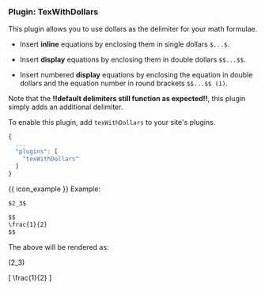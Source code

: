 ### Plugin: TexWithDollars 

This plugin allows you to use <tooltip content="$ ... $ or $$ ... $$">dollars</tooltip> as the delimiter for your math formulae.

- Insert **inline** equations by enclosing them in single dollars `$...$`.

- Insert **display** equations by enclosing them in double dollars `$$...$$`.

- Insert numbered **display** equations by enclosing the equation in double dollars and the equation number in round brackets `$$...$$ (1)`.

<box type="info">

Note that the **!!default delimiters still function as expected!!**, this plugin simply adds an additional delimiter. 

</box>

To enable this plugin, add `texWithDollars` to your site's plugins.  

```js {heading="site.json"}
{
  ...
  "plugins": [
    "texWithDollars"
  ]
}
```

{{ icon_example }} Example:

```markdown
$2_3$

$$
\frac{1}{2}
$$
```
The above will be rendered as:

\(2_3\)

\[ \frac{1}{2} \]

